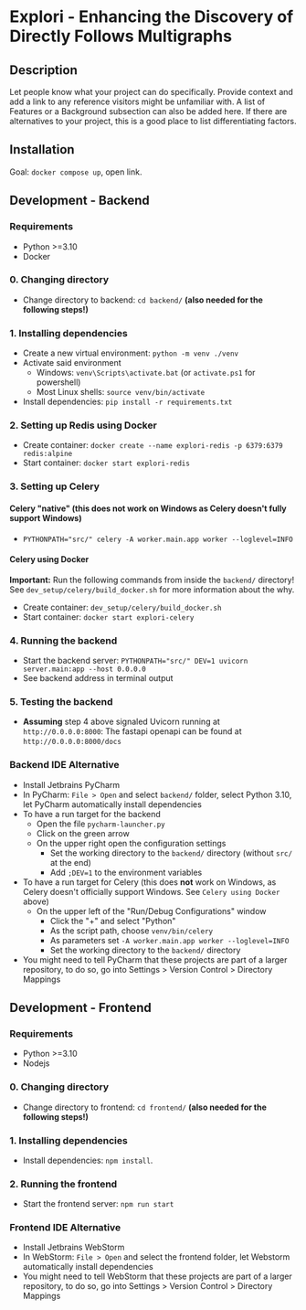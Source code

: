 # Explori - Enhancing the Discovery of Directly Follows Multigraphs

## Description
Let people know what your project can do specifically. Provide context and add a link to any reference visitors might be unfamiliar with. A list of Features or a Background subsection can also be added here. If there are alternatives to your project, this is a good place to list differentiating factors.

## Installation
Goal: `docker compose up`, open link.

## Development - Backend

### Requirements
- Python >=3.10
- Docker

### 0. Changing directory 
- Change directory to backend: `cd backend/` **(also needed for the following steps!)**

### 1. Installing dependencies
- Create a new virtual environment: `python -m venv ./venv`
- Activate said environment
  - Windows: `venv\Scripts\activate.bat` (or `activate.ps1` for powershell)
  - Most Linux shells: `source venv/bin/activate`
- Install dependencies: `pip install -r requirements.txt`

### 2. Setting up Redis using Docker
- Create container: `docker create --name explori-redis -p 6379:6379 redis:alpine`
- Start container: `docker start explori-redis`

### 3. Setting up Celery
#### Celery "native" (this does __not__ work on Windows as Celery doesn't fully support Windows)
- `PYTHONPATH="src/" celery -A worker.main.app worker --loglevel=INFO`

#### Celery using Docker
__Important:__ Run the following commands from inside the `backend/` directory! See `dev_setup/celery/build_docker.sh` for more information about the why.
- Create container: `dev_setup/celery/build_docker.sh`
- Start container: `docker start explori-celery`

### 4. Running the backend
- Start the backend server: `PYTHONPATH="src/" DEV=1 uvicorn server.main:app --host 0.0.0.0`
- See backend address in terminal output

### 5. Testing the backend
- __Assuming__ step 4 above signaled Uvicorn running at `http://0.0.0.0:8000`: The fastapi openapi can be found at `http://0.0.0.0:8000/docs`

### Backend IDE Alternative
- Install Jetbrains PyCharm
- In PyCharm: `File > Open` and select `backend/` folder, select Python 3.10, let PyCharm automatically install dependencies
- To have a run target for the backend
  - Open the file `pycharm-launcher.py`
  - Click on the green arrow
  - On the upper right open the configuration settings
    - Set the working directory to the `backend/` directory (without `src/` at the end)
    - Add `;DEV=1` to the environment variables
- To have a run target for Celery (this does __not__ work on Windows, as Celery doesn't officially support Windows. See `Celery using Docker` above)
  - On the upper left of the "Run/Debug Configurations" window
    - Click the "+" and select "Python"
    - As the script path, choose `venv/bin/celery`
    - As parameters set `-A worker.main.app worker --loglevel=INFO`
    - Set the working directory to the `backend/` directory
- You might need to tell PyCharm that these projects are part of a larger repository, to do so, go into Settings > Version Control > Directory Mappings

## Development - Frontend

### Requirements
- Python >=3.10
- Nodejs

### 0. Changing directory
- Change directory to frontend: `cd frontend/` **(also needed for the following steps!)**

### 1. Installing dependencies
- Install dependencies: `npm install`.

### 2. Running the frontend
- Start the frontend server: `npm run start`

### Frontend IDE Alternative
- Install Jetbrains WebStorm
- In WebStorm: `File > Open` and select the frontend folder, let Webstorm automatically install dependencies
- You might need to tell WebStorm that these projects are part of a larger repository, to do so, go into Settings > Version Control > Directory Mappings

